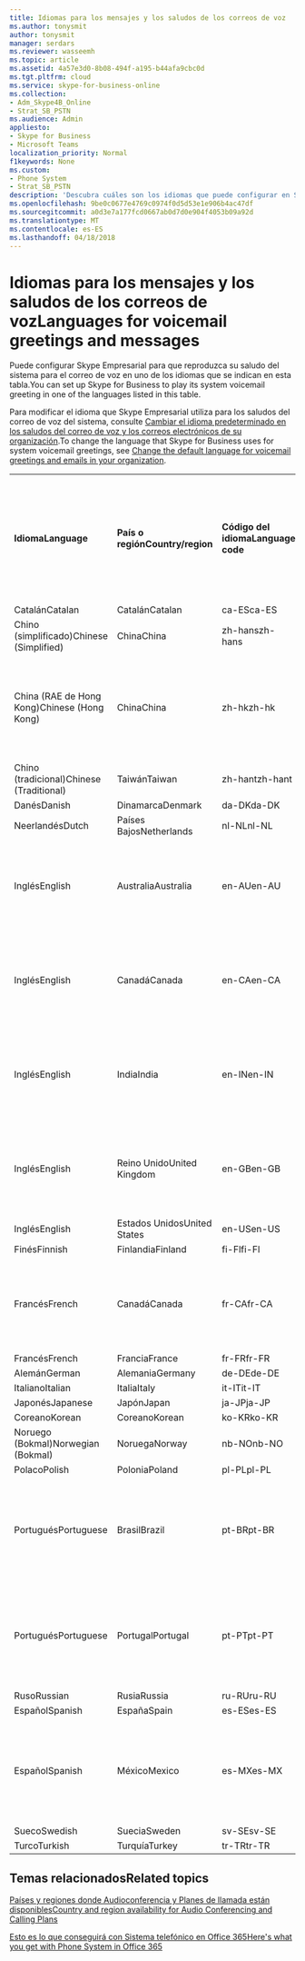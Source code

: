 ```yaml
---
title: Idiomas para los mensajes y los saludos de los correos de voz
ms.author: tonysmit
author: tonysmit
manager: serdars
ms.reviewer: wasseemh
ms.topic: article
ms.assetid: 4a57e3d0-8b08-494f-a195-b44afa9cbc0d
ms.tgt.pltfrm: cloud
ms.service: skype-for-business-online
ms.collection:
- Adm_Skype4B_Online
- Strat_SB_PSTN
ms.audience: Admin
appliesto:
- Skype for Business
- Microsoft Teams
localization_priority: Normal
f1keywords: None
ms.custom:
- Phone System
- Strat_SB_PSTN
description: 'Descubra cuáles son los idiomas que puede configurar en Skype Empresarial para los mensajes predeterminados del sistema. '
ms.openlocfilehash: 9be0c0677e4769c0974f0d5d53e1e906b4ac47df
ms.sourcegitcommit: a0d3e7a177fcd0667ab0d7d0e904f4053b09a92d
ms.translationtype: MT
ms.contentlocale: es-ES
ms.lasthandoff: 04/18/2018
---
```

# <a name="languages-for-voicemail-greetings-and-messages"></a><span data-ttu-id="44428-103">Idiomas para los mensajes y los saludos de los correos de voz</span><span class="sxs-lookup"><span data-stu-id="44428-103">Languages for voicemail greetings and messages</span></span>

<span data-ttu-id="44428-104">Puede configurar Skype Empresarial para que reproduzca su saludo del sistema para el correo de voz en uno de los idiomas que se indican en esta tabla.</span><span class="sxs-lookup"><span data-stu-id="44428-104">You can set up Skype for Business to play its system voicemail greeting in one of the languages listed in this table.</span></span>
  
<span data-ttu-id="44428-105">Para modificar el idioma que Skype Empresarial utiliza para los saludos del correo de voz del sistema, consulte [Cambiar el idioma predeterminado en los saludos del correo de voz y los correos electrónicos de su organización](change-the-default-language-for-greetings-and-emails.md).</span><span class="sxs-lookup"><span data-stu-id="44428-105">To change the language that Skype for Business uses for system voicemail greetings, see [Change the default language for voicemail greetings and emails in your organization](change-the-default-language-for-greetings-and-emails.md).</span></span>
  
|||||||
|:-----|:-----|:-----|:-----|:-----|:-----|
|<span data-ttu-id="44428-106">**Idioma**</span><span class="sxs-lookup"><span data-stu-id="44428-106">**Language**</span></span> <br/> |<span data-ttu-id="44428-107">**País o región**</span><span class="sxs-lookup"><span data-stu-id="44428-107">**Country/region**</span></span> <br/> |<span data-ttu-id="44428-108">**Código del idioma**</span><span class="sxs-lookup"><span data-stu-id="44428-108">**Language code**</span></span> <br/> |<span data-ttu-id="44428-109">**¿Está disponible para que un usuario lo vea en el correo electrónico?**</span><span class="sxs-lookup"><span data-stu-id="44428-109">**Available for a user to see it in email?**</span></span> <br/> |<span data-ttu-id="44428-110">**¿Está disponible cuando el usuario llama?**</span><span class="sxs-lookup"><span data-stu-id="44428-110">**Available when the user calls in?**</span></span> <br/> |<span data-ttu-id="44428-111">**¿La transcripción está disponible?**</span><span class="sxs-lookup"><span data-stu-id="44428-111">**Transcription available?**</span></span> <br/> |
|<span data-ttu-id="44428-112">Catalán</span><span class="sxs-lookup"><span data-stu-id="44428-112">Catalan</span></span>  <br/> |<span data-ttu-id="44428-113">Catalán</span><span class="sxs-lookup"><span data-stu-id="44428-113">Catalan</span></span>  <br/> |<span data-ttu-id="44428-114">ca-ES</span><span class="sxs-lookup"><span data-stu-id="44428-114">ca-ES</span></span>  <br/> |<span data-ttu-id="44428-115">Sí</span><span class="sxs-lookup"><span data-stu-id="44428-115">Yes</span></span>  <br/> |<span data-ttu-id="44428-116">Sí</span><span class="sxs-lookup"><span data-stu-id="44428-116">Yes</span></span>  <br/> |<span data-ttu-id="44428-117">No</span><span class="sxs-lookup"><span data-stu-id="44428-117">No</span></span>  <br/> |
|<span data-ttu-id="44428-118">Chino (simplificado)</span><span class="sxs-lookup"><span data-stu-id="44428-118">Chinese (Simplified)</span></span>  <br/> |<span data-ttu-id="44428-119">China</span><span class="sxs-lookup"><span data-stu-id="44428-119">China</span></span>  <br/> |<span data-ttu-id="44428-120">zh-hans</span><span class="sxs-lookup"><span data-stu-id="44428-120">zh-hans</span></span>  <br/> |<span data-ttu-id="44428-121">Sí</span><span class="sxs-lookup"><span data-stu-id="44428-121">Yes</span></span>  <br/> |<span data-ttu-id="44428-122">Sí</span><span class="sxs-lookup"><span data-stu-id="44428-122">Yes</span></span>  <br/> |<span data-ttu-id="44428-123">Sí</span><span class="sxs-lookup"><span data-stu-id="44428-123">Yes</span></span>  <br/> |
|<span data-ttu-id="44428-124">China (RAE de Hong Kong)</span><span class="sxs-lookup"><span data-stu-id="44428-124">Chinese (Hong Kong)</span></span>  <br/> |<span data-ttu-id="44428-125">China</span><span class="sxs-lookup"><span data-stu-id="44428-125">China</span></span>  <br/> |<span data-ttu-id="44428-126">zh-hk</span><span class="sxs-lookup"><span data-stu-id="44428-126">zh-hk</span></span>  <br/> |<span data-ttu-id="44428-127">Sí, pero se utiliza chino (tradicional) (zh-hant).</span><span class="sxs-lookup"><span data-stu-id="44428-127">Yes, but Chinese (Traditional) (zh-hant) is used.</span></span>  <br/> | <span data-ttu-id="44428-128">Sí</span><span class="sxs-lookup"><span data-stu-id="44428-128">Yes</span></span> <br/> |<span data-ttu-id="44428-129">Sí, pero se utiliza chino (tradicional) (zh-hant).</span><span class="sxs-lookup"><span data-stu-id="44428-129">Yes, but Chinese (Traditional) (zh-hant) is used.</span></span>  <br/> |
|<span data-ttu-id="44428-130">Chino (tradicional)</span><span class="sxs-lookup"><span data-stu-id="44428-130">Chinese (Traditional)</span></span>  <br/> |<span data-ttu-id="44428-131">Taiwán</span><span class="sxs-lookup"><span data-stu-id="44428-131">Taiwan</span></span>  <br/> |<span data-ttu-id="44428-132">zh-hant</span><span class="sxs-lookup"><span data-stu-id="44428-132">zh-hant</span></span>  <br/> |<span data-ttu-id="44428-133">Sí</span><span class="sxs-lookup"><span data-stu-id="44428-133">Yes</span></span>  <br/> |<span data-ttu-id="44428-134">Sí</span><span class="sxs-lookup"><span data-stu-id="44428-134">Yes</span></span>  <br/> |<span data-ttu-id="44428-135">No</span><span class="sxs-lookup"><span data-stu-id="44428-135">No</span></span>  <br/> |
|<span data-ttu-id="44428-136">Danés</span><span class="sxs-lookup"><span data-stu-id="44428-136">Danish</span></span>  <br/> |<span data-ttu-id="44428-137">Dinamarca</span><span class="sxs-lookup"><span data-stu-id="44428-137">Denmark</span></span>  <br/> |<span data-ttu-id="44428-138">da-DK</span><span class="sxs-lookup"><span data-stu-id="44428-138">da-DK</span></span>  <br/> |<span data-ttu-id="44428-139">Sí</span><span class="sxs-lookup"><span data-stu-id="44428-139">Yes</span></span>  <br/> |<span data-ttu-id="44428-140">Sí</span><span class="sxs-lookup"><span data-stu-id="44428-140">Yes</span></span>  <br/> |<span data-ttu-id="44428-141">No</span><span class="sxs-lookup"><span data-stu-id="44428-141">No</span></span>  <br/> |
|<span data-ttu-id="44428-142">Neerlandés</span><span class="sxs-lookup"><span data-stu-id="44428-142">Dutch</span></span>  <br/> |<span data-ttu-id="44428-143">Países Bajos</span><span class="sxs-lookup"><span data-stu-id="44428-143">Netherlands</span></span>  <br/> |<span data-ttu-id="44428-144">nl-NL</span><span class="sxs-lookup"><span data-stu-id="44428-144">nl-NL</span></span>  <br/> |<span data-ttu-id="44428-145">Sí</span><span class="sxs-lookup"><span data-stu-id="44428-145">Yes</span></span>  <br/> |<span data-ttu-id="44428-146">Sí</span><span class="sxs-lookup"><span data-stu-id="44428-146">Yes</span></span>  <br/> |<span data-ttu-id="44428-147">No</span><span class="sxs-lookup"><span data-stu-id="44428-147">No</span></span>  <br/> |
|<span data-ttu-id="44428-148">Inglés</span><span class="sxs-lookup"><span data-stu-id="44428-148">English</span></span>  <br/> |<span data-ttu-id="44428-149">Australia</span><span class="sxs-lookup"><span data-stu-id="44428-149">Australia</span></span>  <br/> |<span data-ttu-id="44428-150">en-AU</span><span class="sxs-lookup"><span data-stu-id="44428-150">en-AU</span></span>  <br/> |<span data-ttu-id="44428-151">Sí, pero se utiliza inglés de Estados Unidos (en-US).</span><span class="sxs-lookup"><span data-stu-id="44428-151">Yes, but US English (en-US) is used.</span></span>  <br/> |<span data-ttu-id="44428-152">Sí</span><span class="sxs-lookup"><span data-stu-id="44428-152">Yes</span></span>  <br/> |<span data-ttu-id="44428-153">Sí, pero se utiliza inglés de Estados Unidos (en-US).</span><span class="sxs-lookup"><span data-stu-id="44428-153">Yes, but US English (en-US) is used.</span></span>  <br/> |
|<span data-ttu-id="44428-154">Inglés</span><span class="sxs-lookup"><span data-stu-id="44428-154">English</span></span>  <br/> |<span data-ttu-id="44428-155">Canadá</span><span class="sxs-lookup"><span data-stu-id="44428-155">Canada</span></span>  <br/> |<span data-ttu-id="44428-156">en-CA</span><span class="sxs-lookup"><span data-stu-id="44428-156">en-CA</span></span>  <br/> |<span data-ttu-id="44428-157">Sí, pero se utiliza inglés de Estados Unidos (en-US).</span><span class="sxs-lookup"><span data-stu-id="44428-157">Yes, but US English (en-US) is used.</span></span>  <br/> |<span data-ttu-id="44428-158">Sí</span><span class="sxs-lookup"><span data-stu-id="44428-158">Yes</span></span>  <br/> |<span data-ttu-id="44428-159">Sí, pero se utiliza inglés de Estados Unidos (en-US).</span><span class="sxs-lookup"><span data-stu-id="44428-159">Yes, but US English (en-US) is used.</span></span>  <br/> |
|<span data-ttu-id="44428-160">Inglés</span><span class="sxs-lookup"><span data-stu-id="44428-160">English</span></span>  <br/> |<span data-ttu-id="44428-161">India</span><span class="sxs-lookup"><span data-stu-id="44428-161">India</span></span>  <br/> |<span data-ttu-id="44428-162">en-IN</span><span class="sxs-lookup"><span data-stu-id="44428-162">en-IN</span></span>  <br/> |<span data-ttu-id="44428-163">Sí, pero se utiliza inglés de Estados Unidos (en-US).</span><span class="sxs-lookup"><span data-stu-id="44428-163">Yes, but US English (en-US) is used.</span></span>  <br/> |<span data-ttu-id="44428-164">Sí</span><span class="sxs-lookup"><span data-stu-id="44428-164">Yes</span></span>  <br/> |<span data-ttu-id="44428-165">Sí, pero se utiliza inglés de Estados Unidos (en-US).</span><span class="sxs-lookup"><span data-stu-id="44428-165">Yes, but US English (en-US) is used.</span></span>  <br/> |
|<span data-ttu-id="44428-166">Inglés</span><span class="sxs-lookup"><span data-stu-id="44428-166">English</span></span>  <br/> |<span data-ttu-id="44428-167">Reino Unido</span><span class="sxs-lookup"><span data-stu-id="44428-167">United Kingdom</span></span>  <br/> |<span data-ttu-id="44428-168">en-GB</span><span class="sxs-lookup"><span data-stu-id="44428-168">en-GB</span></span>  <br/> |<span data-ttu-id="44428-169">Sí, pero se utiliza inglés de Estados Unidos (en-US).</span><span class="sxs-lookup"><span data-stu-id="44428-169">Yes, but US English (en-US) is used.</span></span>  <br/> |<span data-ttu-id="44428-170">Sí</span><span class="sxs-lookup"><span data-stu-id="44428-170">Yes</span></span>  <br/> |<span data-ttu-id="44428-171">Sí, pero se utiliza inglés de Estados Unidos (en-US).</span><span class="sxs-lookup"><span data-stu-id="44428-171">Yes, but US English (en-US) is used.</span></span>  <br/> |
|<span data-ttu-id="44428-172">Inglés</span><span class="sxs-lookup"><span data-stu-id="44428-172">English</span></span>  <br/> |<span data-ttu-id="44428-173">Estados Unidos</span><span class="sxs-lookup"><span data-stu-id="44428-173">United States</span></span>  <br/> |<span data-ttu-id="44428-174">en-US</span><span class="sxs-lookup"><span data-stu-id="44428-174">en-US</span></span>  <br/> |<span data-ttu-id="44428-175">Sí</span><span class="sxs-lookup"><span data-stu-id="44428-175">Yes</span></span>  <br/> |<span data-ttu-id="44428-176">Sí</span><span class="sxs-lookup"><span data-stu-id="44428-176">Yes</span></span>  <br/> |<span data-ttu-id="44428-177">Sí</span><span class="sxs-lookup"><span data-stu-id="44428-177">Yes</span></span>  <br/> |
|<span data-ttu-id="44428-178">Finés</span><span class="sxs-lookup"><span data-stu-id="44428-178">Finnish</span></span>  <br/> |<span data-ttu-id="44428-179">Finlandia</span><span class="sxs-lookup"><span data-stu-id="44428-179">Finland</span></span>  <br/> |<span data-ttu-id="44428-180">fi-Fl</span><span class="sxs-lookup"><span data-stu-id="44428-180">fi-Fl</span></span>  <br/> |<span data-ttu-id="44428-181">Sí</span><span class="sxs-lookup"><span data-stu-id="44428-181">Yes</span></span>  <br/> |<span data-ttu-id="44428-182">Sí</span><span class="sxs-lookup"><span data-stu-id="44428-182">Yes</span></span>  <br/> |<span data-ttu-id="44428-183">No</span><span class="sxs-lookup"><span data-stu-id="44428-183">No</span></span>  <br/> |
|<span data-ttu-id="44428-184">Francés</span><span class="sxs-lookup"><span data-stu-id="44428-184">French</span></span>  <br/> |<span data-ttu-id="44428-185">Canadá</span><span class="sxs-lookup"><span data-stu-id="44428-185">Canada</span></span>  <br/> |<span data-ttu-id="44428-186">fr-CA</span><span class="sxs-lookup"><span data-stu-id="44428-186">fr-CA</span></span>  <br/> |<span data-ttu-id="44428-187">Sí, pero se utiliza francés de Francia (fr-FR).</span><span class="sxs-lookup"><span data-stu-id="44428-187">Yes, but France French (fr-FR) is used.</span></span>  <br/> |<span data-ttu-id="44428-188">Sí</span><span class="sxs-lookup"><span data-stu-id="44428-188">Yes</span></span>  <br/> |<span data-ttu-id="44428-189">Sí, pero se utiliza francés de Francia (fr-FR).</span><span class="sxs-lookup"><span data-stu-id="44428-189">Yes, but France French (fr-FR) is used.</span></span>  <br/> |
|<span data-ttu-id="44428-190">Francés</span><span class="sxs-lookup"><span data-stu-id="44428-190">French</span></span>  <br/> |<span data-ttu-id="44428-191">Francia</span><span class="sxs-lookup"><span data-stu-id="44428-191">France</span></span>  <br/> |<span data-ttu-id="44428-192">fr-FR</span><span class="sxs-lookup"><span data-stu-id="44428-192">fr-FR</span></span>  <br/> |<span data-ttu-id="44428-193">Sí</span><span class="sxs-lookup"><span data-stu-id="44428-193">Yes</span></span>  <br/> |<span data-ttu-id="44428-194">Sí</span><span class="sxs-lookup"><span data-stu-id="44428-194">Yes</span></span>  <br/> |<span data-ttu-id="44428-195">Sí</span><span class="sxs-lookup"><span data-stu-id="44428-195">Yes</span></span>  <br/> |
|<span data-ttu-id="44428-196">Alemán</span><span class="sxs-lookup"><span data-stu-id="44428-196">German</span></span>  <br/> |<span data-ttu-id="44428-197">Alemania</span><span class="sxs-lookup"><span data-stu-id="44428-197">Germany</span></span>  <br/> |<span data-ttu-id="44428-198">de-DE</span><span class="sxs-lookup"><span data-stu-id="44428-198">de-DE</span></span>  <br/> |<span data-ttu-id="44428-199">Sí</span><span class="sxs-lookup"><span data-stu-id="44428-199">Yes</span></span>  <br/> |<span data-ttu-id="44428-200">Sí</span><span class="sxs-lookup"><span data-stu-id="44428-200">Yes</span></span>  <br/> |<span data-ttu-id="44428-201">Sí</span><span class="sxs-lookup"><span data-stu-id="44428-201">Yes</span></span>  <br/> |
|<span data-ttu-id="44428-202">Italiano</span><span class="sxs-lookup"><span data-stu-id="44428-202">Italian</span></span>  <br/> |<span data-ttu-id="44428-203">Italia</span><span class="sxs-lookup"><span data-stu-id="44428-203">Italy</span></span>  <br/> |<span data-ttu-id="44428-204">it-IT</span><span class="sxs-lookup"><span data-stu-id="44428-204">it-IT</span></span>  <br/> |<span data-ttu-id="44428-205">Sí</span><span class="sxs-lookup"><span data-stu-id="44428-205">Yes</span></span>  <br/> |<span data-ttu-id="44428-206">Sí</span><span class="sxs-lookup"><span data-stu-id="44428-206">Yes</span></span>  <br/> |<span data-ttu-id="44428-207">Sí</span><span class="sxs-lookup"><span data-stu-id="44428-207">Yes</span></span>  <br/> |
|<span data-ttu-id="44428-208">Japonés</span><span class="sxs-lookup"><span data-stu-id="44428-208">Japanese</span></span>  <br/> |<span data-ttu-id="44428-209">Japón</span><span class="sxs-lookup"><span data-stu-id="44428-209">Japan</span></span>  <br/> |<span data-ttu-id="44428-210">ja-JP</span><span class="sxs-lookup"><span data-stu-id="44428-210">ja-JP</span></span>  <br/> |<span data-ttu-id="44428-211">Sí</span><span class="sxs-lookup"><span data-stu-id="44428-211">Yes</span></span>  <br/> |<span data-ttu-id="44428-212">Sí</span><span class="sxs-lookup"><span data-stu-id="44428-212">Yes</span></span>  <br/> |<span data-ttu-id="44428-213">No</span><span class="sxs-lookup"><span data-stu-id="44428-213">No</span></span>  <br/> |
|<span data-ttu-id="44428-214">Coreano</span><span class="sxs-lookup"><span data-stu-id="44428-214">Korean</span></span>  <br/> |<span data-ttu-id="44428-215">Coreano</span><span class="sxs-lookup"><span data-stu-id="44428-215">Korean</span></span>  <br/> |<span data-ttu-id="44428-216">ko-KR</span><span class="sxs-lookup"><span data-stu-id="44428-216">ko-KR</span></span>  <br/> |<span data-ttu-id="44428-217">Sí</span><span class="sxs-lookup"><span data-stu-id="44428-217">Yes</span></span>  <br/> |<span data-ttu-id="44428-218">Sí</span><span class="sxs-lookup"><span data-stu-id="44428-218">Yes</span></span>  <br/> |<span data-ttu-id="44428-219">No</span><span class="sxs-lookup"><span data-stu-id="44428-219">No</span></span>  <br/> |
|<span data-ttu-id="44428-220">Noruego (Bokmal)</span><span class="sxs-lookup"><span data-stu-id="44428-220">Norwegian (Bokmal)</span></span>  <br/> |<span data-ttu-id="44428-221">Noruega</span><span class="sxs-lookup"><span data-stu-id="44428-221">Norway</span></span>  <br/> |<span data-ttu-id="44428-222">nb-NO</span><span class="sxs-lookup"><span data-stu-id="44428-222">nb-NO</span></span>  <br/> |<span data-ttu-id="44428-223">Sí</span><span class="sxs-lookup"><span data-stu-id="44428-223">Yes</span></span>  <br/> |<span data-ttu-id="44428-224">Sí</span><span class="sxs-lookup"><span data-stu-id="44428-224">Yes</span></span>  <br/> |<span data-ttu-id="44428-225">No</span><span class="sxs-lookup"><span data-stu-id="44428-225">No</span></span>  <br/> |
|<span data-ttu-id="44428-226">Polaco</span><span class="sxs-lookup"><span data-stu-id="44428-226">Polish</span></span>  <br/> |<span data-ttu-id="44428-227">Polonia</span><span class="sxs-lookup"><span data-stu-id="44428-227">Poland</span></span>  <br/> |<span data-ttu-id="44428-228">pl-PL</span><span class="sxs-lookup"><span data-stu-id="44428-228">pl-PL</span></span>  <br/> |<span data-ttu-id="44428-229">Sí</span><span class="sxs-lookup"><span data-stu-id="44428-229">Yes</span></span>  <br/> | <span data-ttu-id="44428-230">Sí</span><span class="sxs-lookup"><span data-stu-id="44428-230">Yes</span></span> <br/> |<span data-ttu-id="44428-231">No</span><span class="sxs-lookup"><span data-stu-id="44428-231">No</span></span>  <br/> |
|<span data-ttu-id="44428-232">Portugués</span><span class="sxs-lookup"><span data-stu-id="44428-232">Portuguese</span></span>  <br/> |<span data-ttu-id="44428-233">Brasil</span><span class="sxs-lookup"><span data-stu-id="44428-233">Brazil</span></span>  <br/> |<span data-ttu-id="44428-234">pt-BR</span><span class="sxs-lookup"><span data-stu-id="44428-234">pt-BR</span></span>  <br/> |<span data-ttu-id="44428-235">Sí, pero se utiliza portugués de Portugal (pt-PT).</span><span class="sxs-lookup"><span data-stu-id="44428-235">Yes, but Portugal Portuguese (pt-PT) is used.</span></span>  <br/> |<span data-ttu-id="44428-236">Sí</span><span class="sxs-lookup"><span data-stu-id="44428-236">Yes</span></span>  <br/> |<span data-ttu-id="44428-237">Sí</span><span class="sxs-lookup"><span data-stu-id="44428-237">Yes</span></span>  <br/> |
|<span data-ttu-id="44428-238">Portugués</span><span class="sxs-lookup"><span data-stu-id="44428-238">Portuguese</span></span>  <br/> |<span data-ttu-id="44428-239">Portugal</span><span class="sxs-lookup"><span data-stu-id="44428-239">Portugal</span></span>  <br/> |<span data-ttu-id="44428-240">pt-PT</span><span class="sxs-lookup"><span data-stu-id="44428-240">pt-PT</span></span>  <br/> |<span data-ttu-id="44428-241">Sí</span><span class="sxs-lookup"><span data-stu-id="44428-241">Yes</span></span>  <br/> |<span data-ttu-id="44428-242">Sí</span><span class="sxs-lookup"><span data-stu-id="44428-242">Yes</span></span>  <br/> |<span data-ttu-id="44428-243">Sí, pero se utiliza portugués de Brasil (pt-BR).</span><span class="sxs-lookup"><span data-stu-id="44428-243">Yes, but Brazil Portuguese (pt-BR) is used.</span></span>  <br/> |
|<span data-ttu-id="44428-244">Ruso</span><span class="sxs-lookup"><span data-stu-id="44428-244">Russian</span></span>  <br/> |<span data-ttu-id="44428-245">Rusia</span><span class="sxs-lookup"><span data-stu-id="44428-245">Russia</span></span>  <br/> |<span data-ttu-id="44428-246">ru-RU</span><span class="sxs-lookup"><span data-stu-id="44428-246">ru-RU</span></span>  <br/> |<span data-ttu-id="44428-247">Sí</span><span class="sxs-lookup"><span data-stu-id="44428-247">Yes</span></span>  <br/> |<span data-ttu-id="44428-248">Sí</span><span class="sxs-lookup"><span data-stu-id="44428-248">Yes</span></span>  <br/> |<span data-ttu-id="44428-249">No</span><span class="sxs-lookup"><span data-stu-id="44428-249">No</span></span>  <br/> |
|<span data-ttu-id="44428-250">Español</span><span class="sxs-lookup"><span data-stu-id="44428-250">Spanish</span></span>  <br/> |<span data-ttu-id="44428-251">España</span><span class="sxs-lookup"><span data-stu-id="44428-251">Spain</span></span>  <br/> |<span data-ttu-id="44428-252">es-ES</span><span class="sxs-lookup"><span data-stu-id="44428-252">es-ES</span></span>  <br/> |<span data-ttu-id="44428-253">Sí</span><span class="sxs-lookup"><span data-stu-id="44428-253">Yes</span></span>  <br/> |<span data-ttu-id="44428-254">Sí</span><span class="sxs-lookup"><span data-stu-id="44428-254">Yes</span></span>  <br/> |<span data-ttu-id="44428-255">Sí</span><span class="sxs-lookup"><span data-stu-id="44428-255">Yes</span></span>  <br/> |
|<span data-ttu-id="44428-256">Español</span><span class="sxs-lookup"><span data-stu-id="44428-256">Spanish</span></span>  <br/> |<span data-ttu-id="44428-257">México</span><span class="sxs-lookup"><span data-stu-id="44428-257">Mexico</span></span>  <br/> |<span data-ttu-id="44428-258">es-MX</span><span class="sxs-lookup"><span data-stu-id="44428-258">es-MX</span></span>  <br/> |<span data-ttu-id="44428-259">Sí, pero se utiliza español de España (es-ES).</span><span class="sxs-lookup"><span data-stu-id="44428-259">Yes, but Spain Spanish (es-ES) is used.</span></span>  <br/> |<span data-ttu-id="44428-260">Sí</span><span class="sxs-lookup"><span data-stu-id="44428-260">Yes</span></span>  <br/> |<span data-ttu-id="44428-261">Sí, pero se utiliza español de España (es-ES).</span><span class="sxs-lookup"><span data-stu-id="44428-261">Yes, but Spain Spanish (es-ES) is used.</span></span>  <br/> |
|<span data-ttu-id="44428-262">Sueco</span><span class="sxs-lookup"><span data-stu-id="44428-262">Swedish</span></span>  <br/> |<span data-ttu-id="44428-263">Suecia</span><span class="sxs-lookup"><span data-stu-id="44428-263">Sweden</span></span>  <br/> |<span data-ttu-id="44428-264">sv-SE</span><span class="sxs-lookup"><span data-stu-id="44428-264">sv-SE</span></span>  <br/> |<span data-ttu-id="44428-265">Sí</span><span class="sxs-lookup"><span data-stu-id="44428-265">Yes</span></span>  <br/> |<span data-ttu-id="44428-266">Sí</span><span class="sxs-lookup"><span data-stu-id="44428-266">Yes</span></span>  <br/> |<span data-ttu-id="44428-267">No</span><span class="sxs-lookup"><span data-stu-id="44428-267">No</span></span>  <br/> |
|<span data-ttu-id="44428-268">Turco</span><span class="sxs-lookup"><span data-stu-id="44428-268">Turkish</span></span>  <br/> |<span data-ttu-id="44428-269">Turquía</span><span class="sxs-lookup"><span data-stu-id="44428-269">Turkey</span></span>  <br/> |<span data-ttu-id="44428-270">tr-TR</span><span class="sxs-lookup"><span data-stu-id="44428-270">tr-TR</span></span>  <br/> |<span data-ttu-id="44428-271">Sí</span><span class="sxs-lookup"><span data-stu-id="44428-271">Yes</span></span>  <br/> |<span data-ttu-id="44428-272">Sí</span><span class="sxs-lookup"><span data-stu-id="44428-272">Yes</span></span>  <br/> |<span data-ttu-id="44428-273">No</span><span class="sxs-lookup"><span data-stu-id="44428-273">No</span></span>  <br/> |
   
## <a name="related-topics"></a><span data-ttu-id="44428-274">Temas relacionados</span><span class="sxs-lookup"><span data-stu-id="44428-274">Related topics</span></span>
[<span data-ttu-id="44428-275">Países y regiones donde Audioconferencia y Planes de llamada están disponibles</span><span class="sxs-lookup"><span data-stu-id="44428-275">Country and region availability for Audio Conferencing and Calling Plans</span></span>](../../country-and-region-availability-for-audio-conferencing-and-calling-plans/country-and-region-availability-for-audio-conferencing-and-calling-plans.md)

[<span data-ttu-id="44428-276">Esto es lo que conseguirá con Sistema telefónico en Office 365</span><span class="sxs-lookup"><span data-stu-id="44428-276">Here's what you get with Phone System in Office 365</span></span>](../../what-is-phone-system-in-office-365/here-s-what-you-get-with-phone-system.md)
  
  
 